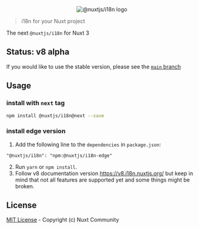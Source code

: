<p align="center">
  <img src="./docs/static/preview.png" alt="@nuxtjs/i18n logo">
</p>

> i18n for your Nuxt project

The next `@nuxtjs/i18n` for Nuxt 3

## Status: v8 alpha

If you would like to use the stable version, please see the [`main` branch](https://github.com/nuxt-community/i18n-module)

## Usage

### install with `next` tag

```sh
npm install @nuxtjs/i18n@next --save
```

### install edge version

1. Add the following line to the `dependencies` in `package.json`:

```
"@nuxtjs/i18n": "npm:@nuxtjs/i18n-edge"
```

2. Run `yarn` or `npm install`.
3. Follow v8 documentation version https://v8.i18n.nuxtjs.org/ but keep in mind that not all features are supported yet and some things might be broken.

## License

[MIT License](./LICENSE) - Copyright (c) Nuxt Community
